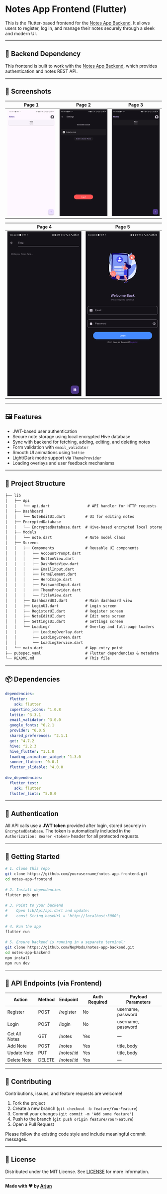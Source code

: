 
# Notes App Frontend (Flutter)

This is the Flutter-based frontend for the [Notes App Backend](https://github.com/NepMods/notes-app-backend). It allows users to register, log in, and manage their notes securely through a sleek and modern UI.

---

## 🔗 Backend Dependency

This frontend is built to work with the [Notes App Backend](https://github.com/NepMods/notes-app-backend), which provides authentication and notes REST API.

---
## 📸 Screenshots

| Page 1                     | Page 2                     | Page 3            |
|:--------------------------:|:--------------------------:|:-----------------:|
| ![HomeLight](screenshot/1.png) | ![Setting](screenshot/2.png) | ![Home](screenshot/3.png) |

| Page 4                       | Page 5                        |
|:---------------------------:|:-----------------------------:|
| ![HomeLight](screenshot/4.png) | ![HomeDark](screenshot/5.png) |

---
## 🖼️ Features

- JWT‑based user authentication  
- Secure note storage using local encrypted Hive database  
- Sync with backend for fetching, adding, editing, and deleting notes  
- Form validation with `email_validator`  
- Smooth UI animations using `lottie`  
- Light/Dark mode support via `ThemeProvider`  
- Loading overlays and user feedback mechanisms  

---

## 📁 Project Structure

```txt
├── lib
│   ├── Api
│   │   └── api.dart                 # API handler for HTTP requests
│   ├── Dashboard
│   │   └── NoteEditUI.dart         # UI for editing notes
│   ├── EncryptedDatabase
│   │   └── EncryptedDatabase.dart  # Hive‑based encrypted local storage
│   ├── Models
│   │   └── note.dart               # Note model class
│   ├── Screens
│   │   ├── Components              # Reusable UI components
│   │   │   ├── AccountPrompt.dart
│   │   │   ├── ButtonView.dart
│   │   │   ├── DashNoteView.dart
│   │   │   ├── EmailInput.dart
│   │   │   ├── FormElement.dart
│   │   │   ├── HeroImage.dart
│   │   │   ├── PasswordInput.dart
│   │   │   ├── ThemeProvider.dart
│   │   │   └── TitleView.dart
│   │   ├── DashboardUI.dart        # Main dashboard view
│   │   ├── LoginUI.dart            # Login screen
│   │   ├── RegisterUI.dart         # Register screen
│   │   ├── NoteEditUI.dart         # Edit note screen
│   │   ├── SettingsUI.dart         # Settings screen
│   │   └── Loading/                # Overlay and full‑page loaders
│   │       ├── LoadingOverlay.dart
│   │       ├── LoadingScreen.dart
│   │       └── LoadingService.dart
│   └── main.dart                   # App entry point
├── pubspec.yaml                    # Flutter dependencies & metadata
└── README.md                       # This file
````

---

## 📦 Dependencies

```yaml
dependencies:
  flutter:
    sdk: flutter
  cupertino_icons: ^1.0.8
  lottie: ^3.3.1
  email_validator: ^3.0.0
  google_fonts: ^6.2.1
  provider: ^6.0.5
  shared_preferences: ^2.1.1
  get: ^4.7.2
  hive: ^2.2.3
  hive_flutter: ^1.1.0
  loading_animation_widget: ^1.3.0
  sonner_flutter: ^0.0.1
  flutter_slidable: ^4.0.0

dev_dependencies:
  flutter_test:
    sdk: flutter
  flutter_lints: ^5.0.0
```

---

## 🔐 Authentication

All API calls use a **JWT token** provided after login, stored securely in `EncryptedDatabase`. The token is automatically included in the `Authorization: Bearer <token>` header for all protected requests.

---

## 🚀 Getting Started

```bash
# 1. Clone this repo
git clone https://github.com/yourusername/notes-app-frontend.git
cd notes-app-frontend

# 2. Install dependencies
flutter pub get

# 3. Point to your backend
#    Open lib/Api/api.dart and update:
#    const String baseUrl = 'http://localhost:3000'; 

# 4. Run the app
flutter run

# 5. Ensure backend is running in a separate terminal:
git clone https://github.com/NepMods/notes-app-backend.git
cd notes-app-backend
npm install
npm run dev
```

---

## 🧪 API Endpoints (via Frontend)

| Action        | Method | Endpoint       | Auth Required | Payload Parameters      |
|---------------|--------|----------------|---------------|-------------------------|
| Register      | POST   | /register      | No            | username, password      |
| Login         | POST   | /login         | No            | username, password      |
| Get All Notes | GET    | /notes         | Yes           | —                       |
| Add Note      | POST   | /notes         | Yes           | title, body             |
| Update Note   | PUT    | /notes/:id     | Yes           | title, body             |
| Delete Note   | DELETE | /notes/:id     | Yes           | —                       |


---

## 🤝 Contributing

Contributions, issues, and feature requests are welcome!

1. Fork the project
2. Create a new branch (`git checkout -b feature/YourFeature`)
3. Commit your changes (`git commit -m 'Add some feature'`)
4. Push to the branch (`git push origin feature/YourFeature`)
5. Open a Pull Request

Please follow the existing code style and include meaningful commit messages.

---

## 📜 License

Distributed under the MIT License. See [LICENSE](https://choosealicense.com/licenses/mit/) for more information.

---

**Made with ❤️ by [Arjun](https://github.com/NepMods)**
